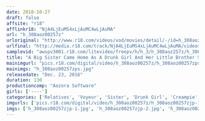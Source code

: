 ```yaml
---
date: 2018-10-27
draft: false
affsite: "r18"
afflinkr18: "NjA4LjEuMS4xLjAuMC4wLjAuMA"
url: "h_308aoz00257z"
urloriginal: "http://www.r18.com/videos/vod/movies/detail/-/id=h_308aoz00257z"
urlfinal: "http://media.r18.com/track/NjA4LjEuMS4xLjAuMC4wLjAuMA/videos/vod/movies/detail/-/id=h_308aoz00257z"
samplevid: "awspv3001.r18.com/litevideo/freepv/h/h_3/h_308aoz257z/h_308aoz257z_dmb_w.mp4"
title: "A Big Sister Came Home As A Drunk Girl And Her Little Brother Started To Lust For While Taking Care Of Her And Had Incest Sex With Her A Video Posting"
mainimgurl: "pics.r18.com/digital/video/h_308aoz00257z/h_308aoz00257zps.jpg"
mainimgs: "h_308aoz00257zps.jpg"
releasedate: "Dec. 23, 2016"
duration: 130
productioncomp: "Aozora Software"
girls: ['----']
categories: ['Relatives', 'Voyeur', 'Sister', 'Drunk Girl', 'Creampie', 'Homemade', 'Hi-Def']
imgurls: ['pics.r18.com/digital/video/h_308aoz00257z/h_308aoz00257zjp-1.jpg', 'pics.r18.com/digital/video/h_308aoz00257z/h_308aoz00257zjp-2.jpg', 'pics.r18.com/digital/video/h_308aoz00257z/h_308aoz00257zjp-3.jpg', 'pics.r18.com/digital/video/h_308aoz00257z/h_308aoz00257zjp-4.jpg', 'pics.r18.com/digital/video/h_308aoz00257z/h_308aoz00257zjp-5.jpg', 'pics.r18.com/digital/video/h_308aoz00257z/h_308aoz00257zjp-6.jpg', 'pics.r18.com/digital/video/h_308aoz00257z/h_308aoz00257zjp-7.jpg', 'pics.r18.com/digital/video/h_308aoz00257z/h_308aoz00257zjp-8.jpg', 'pics.r18.com/digital/video/h_308aoz00257z/h_308aoz00257zjp-9.jpg', 'pics.r18.com/digital/video/h_308aoz00257z/h_308aoz00257zjp-10.jpg', 'pics.r18.com/digital/video/h_308aoz00257z/h_308aoz00257zjp-11.jpg', 'pics.r18.com/digital/video/h_308aoz00257z/h_308aoz00257zjp-12.jpg', 'pics.r18.com/digital/video/h_308aoz00257z/h_308aoz00257zjp-13.jpg', 'pics.r18.com/digital/video/h_308aoz00257z/h_308aoz00257zjp-14.jpg', 'pics.r18.com/digital/video/h_308aoz00257z/h_308aoz00257zjp-15.jpg', 'pics.r18.com/digital/video/h_308aoz00257z/h_308aoz00257zjp-16.jpg', 'pics.r18.com/digital/video/h_308aoz00257z/h_308aoz00257zjp-17.jpg', 'pics.r18.com/digital/video/h_308aoz00257z/h_308aoz00257zjp-18.jpg', 'pics.r18.com/digital/video/h_308aoz00257z/h_308aoz00257zjp-19.jpg', 'pics.r18.com/digital/video/h_308aoz00257z/h_308aoz00257zjp-20.jpg']
imgs: ['h_308aoz00257zjp-1.jpg', 'h_308aoz00257zjp-2.jpg', 'h_308aoz00257zjp-3.jpg', 'h_308aoz00257zjp-4.jpg', 'h_308aoz00257zjp-5.jpg', 'h_308aoz00257zjp-6.jpg', 'h_308aoz00257zjp-7.jpg', 'h_308aoz00257zjp-8.jpg', 'h_308aoz00257zjp-9.jpg', 'h_308aoz00257zjp-10.jpg', 'h_308aoz00257zjp-11.jpg', 'h_308aoz00257zjp-12.jpg', 'h_308aoz00257zjp-13.jpg', 'h_308aoz00257zjp-14.jpg', 'h_308aoz00257zjp-15.jpg', 'h_308aoz00257zjp-16.jpg', 'h_308aoz00257zjp-17.jpg', 'h_308aoz00257zjp-18.jpg', 'h_308aoz00257zjp-19.jpg', 'h_308aoz00257zjp-20.jpg']
---
```

